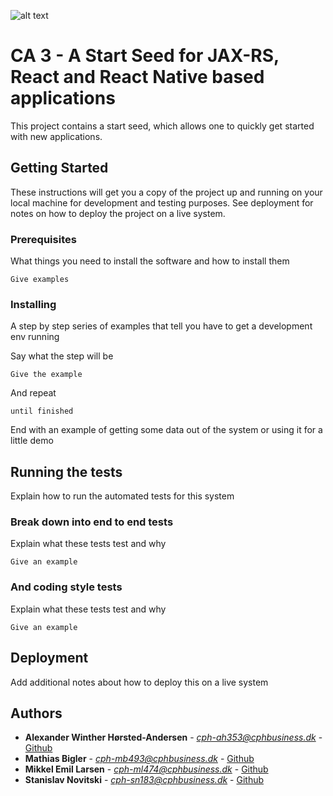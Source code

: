 ![alt text](https://imgur.com/Ow7zJAX)


# CA 3 - A Start Seed for JAX-RS, React and React Native based applications

 This project contains a start seed, which allows one to quickly get started with new applications. 

## Getting Started

These instructions will get you a copy of the project up and running on your local machine for development and testing purposes. See deployment for notes on how to deploy the project on a live system.

### Prerequisites

What things you need to install the software and how to install them

```
Give examples
```

### Installing

A step by step series of examples that tell you have to get a development env running

Say what the step will be

```
Give the example
```

And repeat

```
until finished
```

End with an example of getting some data out of the system or using it for a little demo

## Running the tests

Explain how to run the automated tests for this system

### Break down into end to end tests

Explain what these tests test and why

```
Give an example
```

### And coding style tests

Explain what these tests test and why

```
Give an example
```

## Deployment

Add additional notes about how to deploy this on a live system


## Authors

* **Alexander Winther Hørsted-Andersen** - *cph-ah353@cphbusiness.dk* - [Github](https://github.com/awha86)
* **Mathias Bigler** - *cph-mb493@cphbusiness.dk* - [Github](http://github.com/zurina/)
* **Mikkel Emil Larsen** - *cph-ml474@cphbusiness.dk* - [Github](https://github.com/mikkel7emil)
* **Stanislav Novitski** - *cph-sn183@cphbusiness.dk* - [Github](https://github.com/Stani2980/)
